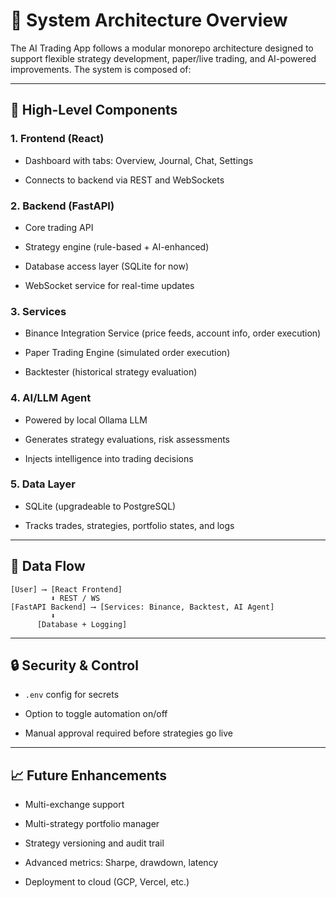# 🧱 System Architecture Overview

The AI Trading App follows a modular monorepo architecture designed to support flexible strategy development, paper/live trading, and AI-powered improvements. The system is composed of:

---

## 🧭 High-Level Components

### 1. **Frontend (React)**

- Dashboard with tabs: Overview, Journal, Chat, Settings
    
- Connects to backend via REST and WebSockets
    

### 2. **Backend (FastAPI)**

- Core trading API
    
- Strategy engine (rule-based + AI-enhanced)
    
- Database access layer (SQLite for now)
    
- WebSocket service for real-time updates
    

### 3. **Services**

- Binance Integration Service (price feeds, account info, order execution)
    
- Paper Trading Engine (simulated order execution)
    
- Backtester (historical strategy evaluation)
    

### 4. **AI/LLM Agent**

- Powered by local Ollama LLM
    
- Generates strategy evaluations, risk assessments
    
- Injects intelligence into trading decisions
    

### 5. **Data Layer**

- SQLite (upgradeable to PostgreSQL)
    
- Tracks trades, strategies, portfolio states, and logs
    

---

## 🔁 Data Flow

```plaintext
[User] ⟶ [React Frontend]
         ⬇ REST / WS
[FastAPI Backend] ⟶ [Services: Binance, Backtest, AI Agent]
         ⬇
      [Database + Logging]
```

---

## 🔒 Security & Control

- `.env` config for secrets
    
- Option to toggle automation on/off
    
- Manual approval required before strategies go live
    

---

## 📈 Future Enhancements

- Multi-exchange support
    
- Multi-strategy portfolio manager
    
- Strategy versioning and audit trail
    
- Advanced metrics: Sharpe, drawdown, latency
    
- Deployment to cloud (GCP, Vercel, etc.)